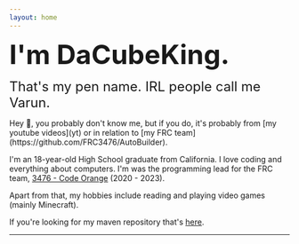 ```yaml
---
layout: home
---
```


<font size = "8"><b>I'm DaCubeKing.</b></font>
<div style="line-height:5%;">
    <br>
</div>
<font size = "5">That's my pen name. IRL people call me Varun. </font>

<div style="line-height:100%;">
    <br>
</div>
Hey 👋, you probably don't know me, but if you do, it's probably from [my youtube videos](yt)
or in relation to [my FRC team](https://github.com/FRC3476/AutoBuilder).

I'm an 18-year-old High School graduate from California. I love coding and everything about computers. 
I'm was the programming lead for the FRC team, [3476 - Code Orange](http://teamcodeorange.com/) (2020 - 2023).

<div id="currentlyReading">
Apart from that, my hobbies include reading and playing video games (mainly Minecraft). 
</div>

<script>
	fetch(
		'https://books.api.dacubeking.com/currentlyreading',
	)
    .then(function(response) {
        // When the page is loaded convert it to text
        return response.text()
    })
    .then(function(html) {
        document.getElementById("currentlyReading").innerHTML +=  html
    })
</script>

<p></p>

If you're looking for my maven repository that's [here](https://maven.dacubeking.com).

---
<div style="line-height:120%;">
    <br>
</div>
